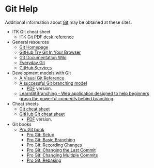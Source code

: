 Git Help
========

Additional information about [Git] may be obtained at these sites:

  * ITK Git cheat sheet
    * [ITK Git PDF desk reference](./GitCheatSheet.pdf)
  * General resources
    * [Git Homepage][Git]
    * [GitHub Try Git In Your Browser](https://try.github.io/)
    * [Git Documentation Wiki](https://git.wiki.kernel.org/index.php/GitDocumentation)
    * [Everyday Git](https://www.kernel.org/pub/software/scm/git/docs/giteveryday.html)
    * [GitHub Services](https://services.github.com/)
  * Development models with Git
    * [A Visual Git Reference](marklodato.github.io/visual-git-guide/)
    * [A successful Git branching model](https://nvie.com/posts/a-successful-git-branching-model/)
      * [PDF](github.com/downloads/nvie/gitflow/Git-branching-model.pdf) version.
    * [LearnGitBranching - Web application designed to help beginners grasp the powerful concepts behind branching](https://learngitbranching.js.org/)
  * Cheat sheets
    * [Git cheat sheet](http://cheat.errtheblog.com/s/git)
    * [GitHub Git cheat sheet](https://services.github.com/on-demand/downloads/github-git-cheat-sheet/)
      * [PDF](https://services.github.com/on-demand/downloads/github-git-cheat-sheet.pdf) version.
  * Git books
    * [Pro Git book](https://git-scm.com/book/en/v2)
      * [Pro Git: Setup](https://git-scm.com/book/en/v2/Getting-Started-First-Time-Git-Setup)
      * [Pro Git: Basic Branching](https://git-scm.com/book/en/v2/Git-Branching-Basic-Branching-and-Merging)
      * [Pro Git: Recording Changes](https://git-scm.com/book/en/Git-Basics-Recording-Changes-to-the-Repository)
      * [Pro Git: Changing the Last Commit](https://git-scm.com/book/en/v2/Git-Tools-Rewriting-History#Changing-the-Last-Commit)
      * [Pro Git: Changing Multiple Commits](https://git-scm.com/book/en/v2/Git-Tools-Rewriting-History#Changing-Multiple-Commit-Messages)
      * [Pro Git: Rebasing](https://git-scm.com/book/en/v2/Git-Branching-Rebasing)



[Git]: https://git-scm.com/

